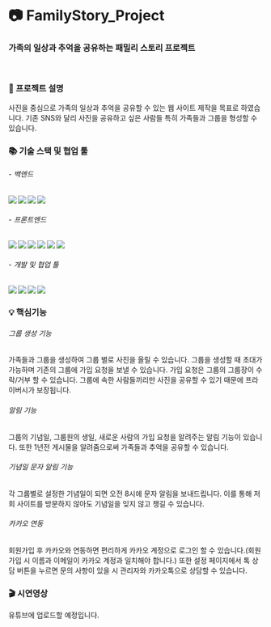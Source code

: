 # :camera: FamilyStory_Project
### 가족의 일상과 추억을 공유하는 패밀리 스토리 프로젝트
<br>

### :seedling: 프로젝트 설명
사진을 중심으로 가족의 일상과 추억을 공유할 수 있는 웹 사이트 제작을 목표로 하였습니다.
기존 SNS와 달리 사진을 공유하고 싶은 사람들 특히 가족들과 그룹을 형성할 수 있습니다.
<br>


### :books: 기술 스택 및 협업 툴
###### - 백엔드
<img src="https://img.shields.io/badge/SpringBoot-6DB33F?style=flat-square&logo=Spring Boot&logoColor=white" align="left"/>
<img src="https://img.shields.io/badge/Java-007396?style=flat-square&logo=Java&logoColor=white" align="left"/>
<img src="https://img.shields.io/static/v1?label=DB&message=H2 Database&color=336699" align="left"/>
<img src="https://img.shields.io/badge/Gradle-02303A?style=flat-square&logo=Gradle&logoColor=white" align="left"/>   
<br>

###### - 프론트엔드
<img src="https://img.shields.io/badge/HTML5-E34F26?style=flat-square&logo=HTML5&logoColor=white" align="left"/>
<img src="https://img.shields.io/badge/JavaScript-F7DF1E?style=flat-square&logo=JavaScript&logoColor=white" align="left"/>
<img src="https://img.shields.io/badge/css-1572B6?style=flat-square&logo=css3&logoColor=white" align="left"/>
<img src="https://img.shields.io/badge/jQuery-0769AD?style=flat-square&logo=jQuery&logoColor=white" align="left"/>
<img src="https://img.shields.io/badge/bootstrap-7952B3?style=flat-square&logo=bootstrap&logoColor=white" align="left"/>
<img src="https://img.shields.io/badge/Thymeleaf-%23005C0F.svg?style=flat-square&logo=Thymeleaf&logoColor=white" align="left" />  
<br>

###### - 개발 및 협업 툴 
<img src="https://img.shields.io/badge/Intellij IDEA-000000?style=flat-square&logo=Intellij IDEA&logoColor=white" align="left"/>
<img src="https://img.shields.io/badge/GitHub-181717?style=flat-square&logo=GitHub&logoColor=white" align="left"/>
<img src="https://img.shields.io/badge/Figma-F24E1E?style=flat-square&logo=Figma&logoColor=white" align="left"/>
<img src="https://img.shields.io/badge/Notion-%23000000.svg?style=flat-square&logo=notion&logoColor=white" align="left" />
<br>


### :bulb: 핵심기능
###### 그룹 생성 기능
가족들과 그룹을 생성하여 그룹 별로 사진을 올릴 수 있습니다. 그룹을 생성할 때 초대가 가능하며 기존의 그룹에 가입 요청을 보낼 수 있습니다. 가입 요청은 그룹의 그룹장이 수락/거부 할 수 있습니다.
그룹에 속한 사람들끼리만 사진을 공유할 수 있기 때문에 프라이버시가 보장됩니다.

###### 알림 기능
그룹의 기념일, 그룹원의 생일, 새로운 사람의 가입 요청을 알려주는 알림 기능이 있습니다. 또한 1년전 게시물을 알려줌으로써 가족들과 추억을 공유할 수 있습니다.

###### 기념일 문자 알림 기능
각 그룹별로 설정한 기념일이 되면 오전 8시에 문자 알림을 보내드립니다. 이를 통해 저희 사이트를 방문하지 않아도 기념일을 잊지 않고 챙길 수 있습니다.

###### 카카오 연동
회원가입 후 카카오와 연동하면 편리하게 카카오 계정으로 로그인 할 수 있습니다.(회원가입 시 이름과 이메일이 카카오 계정과 일치해야 합니다.)
또한 설정 페이지에서 톡 상담 버튼을 누르면 문의 사항이 있을 시 관리자와 카카오톡으로 상담할 수 있습니다.

### :clapper: 시연영상
유튜브에 업로드할 예정입니다.
